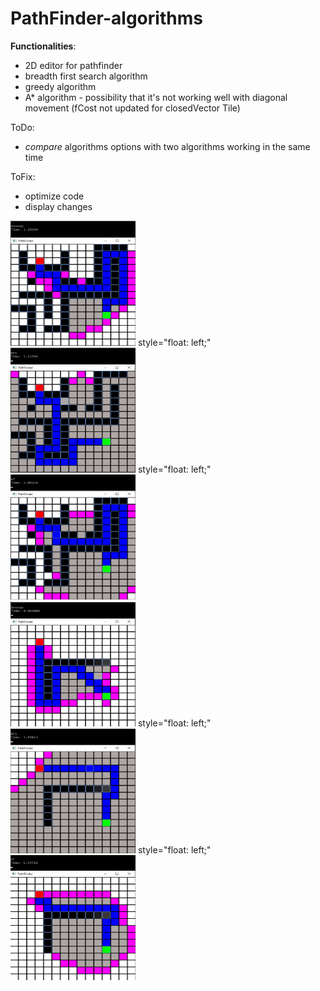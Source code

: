 # PathFinder-algorithms

**Functionalities**:
- 2D editor for pathfinder
- breadth first search algorithm
- greedy algorithm 
- A* algorithm - possibility that it's not working well with diagonal movement (fCost not updated for closedVector Tile)

ToDo:
- *compare* algorithms options with two algorithms working in the same time

ToFix:
- optimize code
- display changes

<div class="content-center">
  <div id="cc-profile-image"><img src="images/Greedy 1.png" alt="Image" width="200" height="200"/> style="float: left;"</a>
    <div id="cc-profile-image"><img src="images/BFS 1.png" alt="Image" width="200" height="200"/> style="float: left;"</a>
      <div id="cc-profile-image"><img src="images/A_star 1.png" alt="Image" width="200" height="200"/></a>
      </div>
    </div>
  </div>
</div>
<div class="content-center">
  <div id="cc-profile-image"><img src="images/Greedy 2.png" alt="Image" width="200" height="200"/> style="float: left;"</a>
    <div id="cc-profile-image"><img src="images/BFS 2.png" alt="Image" width="200" height="200"/> style="float: left;"</a>
      <div id="cc-profile-image"><img src="images/A_star 2.png" alt="Image" width="200" height="200"/></a>
      </div>
    </div>
  </div>
</div>
